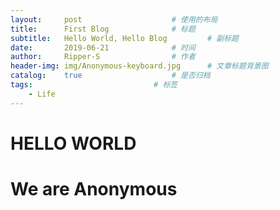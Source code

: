 ```yaml
---
layout:		post					# 使用的布局
title:		First Blog				# 标题
subtitle:	Hello World, Hello Blog			# 副标题
date:		2019-06-21				# 时间
author:		Ripper-S				# 作者
header-img:	img/Anonymous-keyboard.jpg		# 文章标题背景图
catalog:	true					# 是否归档
tags:							# 标签
    - Life
---
```



#           HELLO WORLD
#           We are Anonymous
